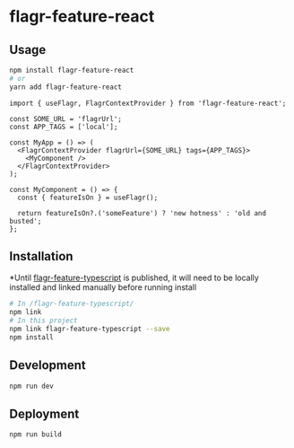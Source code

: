 # flagr-feature-react

## Usage

```bash
npm install flagr-feature-react
# or
yarn add flagr-feature-react
```

```tsx
import { useFlagr, FlagrContextProvider } from 'flagr-feature-react';

const SOME_URL = 'flagrUrl';
const APP_TAGS = ['local'];

const MyApp = () => (
  <FlagrContextProvider flagrUrl={SOME_URL} tags={APP_TAGS}>
    <MyComponent />
  </FlagrContextProvider>
);

const MyComponent = () => {
  const { featureIsOn } = useFlagr();

  return featureIsOn?.('someFeature') ? 'new hotness' : 'old and busted';
};
```

## Installation

\*Until [flagr-feature-typescript](https://github.com/getsidekicker/flagr-feature-typescript) is published, it will need to be locally installed and linked manually before running install

```bash
# In /flagr-feature-typescript/
npm link
# In this project
npm link flagr-feature-typescript --save
npm install
```

## Development

```bash
npm run dev
```

## Deployment

```bash
npm run build
```
